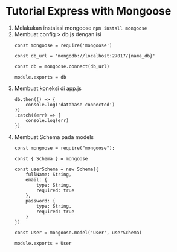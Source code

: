 # Tutorial Express with Mongoose
1. Melakukan instalasi mongoose `npm install mongoose`
2. Membuat config > db.js dengan isi
    ```
    const mongoose = require('mongoose')

    const db_url = 'mongodb://localhost:27017/{nama_db}'

    const db = mongoose.connect(db_url)

    module.exports = db
    ```
3. Membuat koneksi di app.js
    ```
    db.then(() => {
        console.log('database connected')
    })
    .catch((err) => {
        console.log(err)
    })
    ```
4. Membuat Schema pada models
    ```
    const mongoose = require("mongoose");

    const { Schema } = mongoose

    const userSchema = new Schema({
        fullName: String,
        email: {
            type: String,
            required: true
        },
        password: {
            type: String,
            required: true
        }
    })

    const User = mongoose.model('User', userSchema)

    module.exports = User
    ```